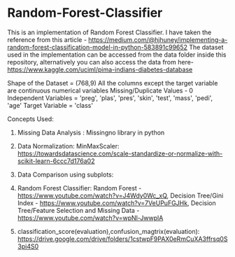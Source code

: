 # Random-Forest-Classifier

This is an implementation of Random Forest Classifier. I have taken the reference from this article - https://medium.com/@hjhuney/implementing-a-random-forest-classification-model-in-python-583891c99652
The dataset used in the implementation can be accessed from the data folder inside this repository, alternatively you can also access the data from here- https://www.kaggle.com/uciml/pima-indians-diabetes-database

Shape of the Dataset = (768,9)
All the columns except the target variable are continuous numerical variables
Missing/Duplicate Values - 0
Independent Variables = 'preg', 'plas', 'pres', 'skin', 'test', 'mass', 'pedi', 'age'
Target Variable = 'class' 

Concepts Used:
1. Missing Data Analysis : Missingno library in python
2. Data Normalization: MinMaxScaler: https://towardsdatascience.com/scale-standardize-or-normalize-with-scikit-learn-6ccc7d176a02
3. Data Comparison using subplots: 
4. Random Forest Classifier: Random Forest - https://www.youtube.com/watch?v=J4Wdy0Wc_xQ, Decision Tree/Gini Index - https://www.youtube.com/watch?v=7VeUPuFGJHk, Decision Tree/Feature Selection and Missing Data - https://www.youtube.com/watch?v=wpNl-JwwplA

5. classification_score(evaluation),confusion_magtrix(evaluation): https://drive.google.com/drive/folders/1cstwpF9PAX0eRmCuXA3ffrsq0S3pi4S0
